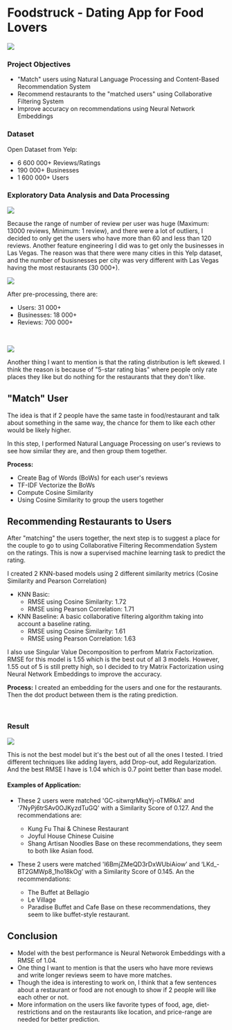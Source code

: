 # Foodstruck - Dating App for Food Lovers

![](Images/logo1.png)

### Project Objectives 
- "Match" users using Natural Language Processing and Content-Based Recommendation System
- Recommend restaurants to the "matched users" using Collaborative Filtering System 
- Improve accuracy on recommendations using Neural Network Embeddings

### Dataset
Open Dataset from Yelp:
- 6 600 000+ Reviews/Ratings
- 190 000+ Businesses
- 1 600 000+ Users

### Exploratory Data Analysis and Data Processing
![](Images/num_rev_before.png)

Because the range of number of review per user was huge (Maximum: 13000 reviews, Minimum: 1 review), and there were a lot of outliers, I decided to only get the users who have more than 60 and less than 120 reviews. 
Another feature engineering I did was to get only the businesses in Las Vegas. The reason was that there were many cities in this Yelp dataset, and the number of busisnesses per city was very different with Las Vegas having the most restaurants (30 000+).


![](Images/num_review_after.png) 

After pre-processing, there are:
- Users: 31 000+
- Businesses: 18 000+
- Reviews: 700 000+
</br>


![](Images/rating_distribution_after.png)

Another thing I want to mention is that the rating distribution is left skewed. I think the reason is because of "5-star rating bias" where people only rate places they like but do nothing for the restaurants that they don't like.

## "Match" User

The idea is that if 2 people have the same taste in food/restaurant and talk about something in the same way, the chance for them to like each other would be likely higher.

In this step, I performed Natural Language Processing on user's reviews to see how similar they are, and then group them together.

**Process:**
- Create Bag of Words (BoWs) for each user's reviews
- TF-IDF Vectorize the BoWs 
- Compute Cosine Similarity
- Using Cosine Similarity to group the users together

## Recommending Restaurants to Users

After "matching" the users together, the next step is to suggest a place for the couple to go to using Collaborative Filtering Recommendation System on the ratings. This is now a supervised machine learning task to predict the rating.

I created 2 KNN-based models using 2 different similarity metrics (Cosine Similarity and Pearson Correlation) 
- KNN Basic: 
  - RMSE using Cosine Similarity: 1.72
  - RMSE using Pearson Correlation: 1.71
- KNN Baseline: A basic collaborative filtering algorithm taking into account a baseline rating.
  - RMSE using Cosine Similarity: 1.61
  - RMSE using Pearson Correlation: 1.63
  
I also use Singular Value Decomposition to perfrom Matrix Factorization. RMSE for this model is 1.55 which is the best out of all 3 models. However, 1.55 out of 5 is still pretty high, so I decided to try Matrix Factorization using Neural Network Embeddings to improve the accuracy.

**Process:** I created an embedding for the users and one for the restaurants. Then the dot product between them is the rating prediction.

</br>

### Result
![](Images/final_rmse.png) 

This is not the best model but it's the best out of all the ones I tested.
I tried different techniques like adding layers, add Drop-out, add Regularization. And the best RMSE I have is 1.04 which is 0.7 point better than base model.

#### Examples of Application: 

- These 2 users were matched 'GC-sitwrqrMkqYj-oTMRkA' and '7NyPj6trSAv0OJKyzdTuGQ' with a Similarity Score of 0.127. And the recommendations are:
    - Kung Fu Thai & Chinese Restaurant
    - Joyful House Chinese Cuisine
    - Shang Artisan Noodles
 Base on these recommendations, they seem to both like Asian food.
 
- These 2 users were matched 'l6BmjZMeQD3rDxWUbiAiow’  and ‘LKd_-BT2GMWp8_1ho18kOg’ with a Similarity Score of 0.145. An the recommendations:
    - The Buffet at Bellagio
    - Le Village
    - Paradise Buffet and Cafe
 Base on these recommendations, they seem to like buffet-style restaurant.



## Conclusion
- Model with the best performance is Neural Networok Embeddings with a RMSE of 1.04.
- One thing I want to mention is that the users who have more reviews and write longer reviews seem to have more matches.
- Though the idea is interesting to work on, I think that a few sentences about a restaurant or food are not enough to show if 2 people will like each other or not.
- More information on the users like favorite types of food, age, diet-restrictions and on the restaurants like location,  and price-range are needed for better prediction.










